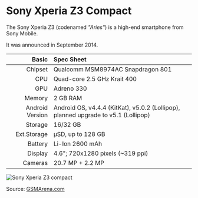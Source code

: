 Sony Xperia Z3 Compact
=======================

The Sony Xperia Z3 (codenamed _"Aries"_) is a high-end smartphone from Sony Mobile.

It was announced in September 2014.

Basic   | Spec Sheet
-------:|:-------------------------
Chipset | Qualcomm MSM8974AC Snapdragon 801
CPU     | Quad-core 2.5 GHz Krait 400
GPU     | Adreno 330
Memory  | 2 GB RAM
Android Version | Android OS, v4.4.4 (KitKat), v5.0.2 (Lollipop), planned upgrade to v5.1 (Lollipop)
Storage | 16/32 GB
Ext.Storage | µSD, up to 128 GB
Battery | Li-Ion 2600 mAh
Display | 4.6"; 720x1280 pixels (~319 ppi)
Cameras | 20.7 MP + 2.2 MP

![Sony Xperia Z3 compact](http://imagizer.imageshack.us/v2/640x480q90/540/3RP97q.jpg "Sony Xperia Z3 compact")

Source: [GSMArena.com](http://www.gsmarena.com/sony_xperia_z3_compact-6538.php)

